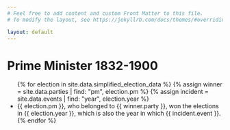```yaml
---
# Feel free to add content and custom Front Matter to this file.
# To modify the layout, see https://jekyllrb.com/docs/themes/#overriding-theme-defaults

layout: default
---
```

# Prime Minister 1832-1900
<div id="primeminister">
<ul>
{% for election in site.data.simplified_election_data %}
{% assign winner = site.data.parties | find: "pm", election.pm %}
{% assign incident = site.data.events | find: "year", election.year %}
<li>{{ election.pm }}, who belonged to {{ winner.party }}, won the elections in {{ election.year }}, which is also the year in which {{ incident.event }}.</li>
{% endfor %}
</ul>
</div>
